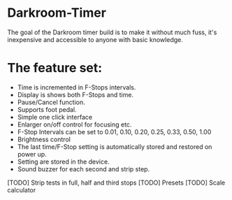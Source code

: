 # Darkroom-Timer
The goal of the Darkroom timer build is to make it without much fuss, it's inexpensive and accessible to anyone with basic knowledge.
# The feature set:
  - Time is incremented in F-Stops intervals.
  - Display is shows both F-Stops and time.
  - Pause/Cancel function.
  - Supports foot pedal.
  - Simple one click interface
  - Enlarger on/off control for focusing etc.
  - F-Stop Intervals can be set to 0.01, 0.10, 0.20, 0.25, 0.33, 0.50, 1.00
  - Brightness control
  - The last time/F-Stop setting is automatically stored and restored on power up.
  - Setting are stored in the device.
  - Sound buzzer for each second and strip step.

[TODO] Strip tests in full, half and third stops
[TODO] Presets
[TODO] Scale calculator
